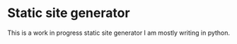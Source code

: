 # Static site generator

This is a work in progress static site generator I am mostly writing in python. 
